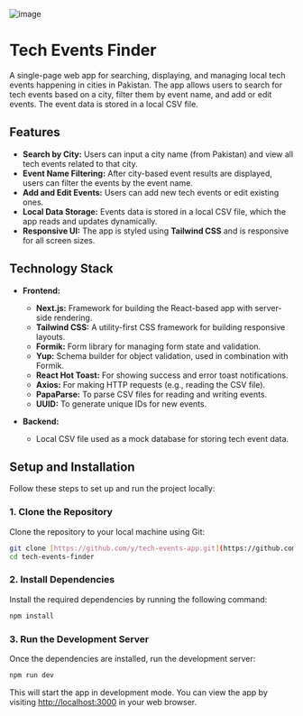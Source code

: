 
![image](https://github.com/user-attachments/assets/136f8f6a-6ed4-4b09-a37f-c1ad857589ca)

# Tech Events Finder

A single-page web app for searching, displaying, and managing local tech events happening in cities in Pakistan. The app allows users to search for tech events based on a city, filter them by event name, and add or edit events. The event data is stored in a local CSV file.

## Features

- **Search by City:** Users can input a city name (from Pakistan) and view all tech events related to that city.
- **Event Name Filtering:** After city-based event results are displayed, users can filter the events by the event name.
- **Add and Edit Events:** Users can add new tech events or edit existing ones.
- **Local Data Storage:** Events data is stored in a local CSV file, which the app reads and updates dynamically.
- **Responsive UI:** The app is styled using **Tailwind CSS** and is responsive for all screen sizes.

## Technology Stack

- **Frontend:**
  - **Next.js:** Framework for building the React-based app with server-side rendering.
  - **Tailwind CSS:** A utility-first CSS framework for building responsive layouts.
  - **Formik:** Form library for managing form state and validation.
  - **Yup:** Schema builder for object validation, used in combination with Formik.
  - **React Hot Toast:** For showing success and error toast notifications.
  - **Axios:** For making HTTP requests (e.g., reading the CSV file).
  - **PapaParse:** To parse CSV files for reading and writing events.
  - **UUID:** To generate unique IDs for new events.
  
- **Backend:**
  - Local CSV file used as a mock database for storing tech event data.

## Setup and Installation

Follow these steps to set up and run the project locally:

### 1. Clone the Repository
Clone the repository to your local machine using Git:

```bash
git clone [https://github.com/y/tech-events-app.git](https://github.com/yashal-ali/tech-event-finder.git)
cd tech-events-finder
```

### 2. Install Dependencies
Install the required dependencies by running the following command:

```bash
npm install
```

### 3. Run the Development Server
Once the dependencies are installed, run the development server:

```bash
npm run dev
```

This will start the app in development mode. You can view the app by visiting [http://localhost:3000](http://localhost:3000) in your web browser.





```
